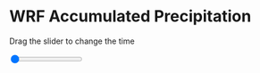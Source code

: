 <h1>WRF Accumulated Precipitation</h1>
<p>Drag the slider to change the time</p>

<div class="slidecontainer">
<input oninput='setImage(this)' class="slider" type="range" min="0" max="49" value="0" step="1" />
<img id='img'/>
</div>

<script>
var img = document.getElementById('img');
var img_array = ['/assets/images/wrf/r_wrfout_d01_2020-02-27_12:00:00.png',
'/assets/images/wrf/r_wrfout_d01_2020-02-27_13:00:00.png',
'/assets/images/wrf/r_wrfout_d01_2020-02-27_14:00:00.png',
'/assets/images/wrf/r_wrfout_d01_2020-02-27_15:00:00.png',
'/assets/images/wrf/r_wrfout_d01_2020-02-27_16:00:00.png',
'/assets/images/wrf/r_wrfout_d01_2020-02-27_17:00:00.png',
'/assets/images/wrf/r_wrfout_d01_2020-02-27_18:00:00.png',
'/assets/images/wrf/r_wrfout_d01_2020-02-27_19:00:00.png',
'/assets/images/wrf/r_wrfout_d01_2020-02-27_20:00:00.png',
'/assets/images/wrf/r_wrfout_d01_2020-02-27_21:00:00.png',
'/assets/images/wrf/r_wrfout_d01_2020-02-27_22:00:00.png',
'/assets/images/wrf/r_wrfout_d01_2020-02-27_23:00:00.png',
'/assets/images/wrf/r_wrfout_d01_2020-02-28_00:00:00.png',
'/assets/images/wrf/r_wrfout_d01_2020-02-28_01:00:00.png',
'/assets/images/wrf/r_wrfout_d01_2020-02-28_02:00:00.png',
'/assets/images/wrf/r_wrfout_d01_2020-02-28_03:00:00.png',
'/assets/images/wrf/r_wrfout_d01_2020-02-28_04:00:00.png',
'/assets/images/wrf/r_wrfout_d01_2020-02-28_05:00:00.png',
'/assets/images/wrf/r_wrfout_d01_2020-02-28_06:00:00.png',
'/assets/images/wrf/r_wrfout_d01_2020-02-28_07:00:00.png',
'/assets/images/wrf/r_wrfout_d01_2020-02-28_08:00:00.png',
'/assets/images/wrf/r_wrfout_d01_2020-02-28_09:00:00.png',
'/assets/images/wrf/r_wrfout_d01_2020-02-28_10:00:00.png',
'/assets/images/wrf/r_wrfout_d01_2020-02-28_11:00:00.png',
'/assets/images/wrf/r_wrfout_d01_2020-02-28_12:00:00.png',
'/assets/images/wrf/r_wrfout_d01_2020-02-28_13:00:00.png',
'/assets/images/wrf/r_wrfout_d01_2020-02-28_14:00:00.png',
'/assets/images/wrf/r_wrfout_d01_2020-02-28_15:00:00.png',
'/assets/images/wrf/r_wrfout_d01_2020-02-28_16:00:00.png',
'/assets/images/wrf/r_wrfout_d01_2020-02-28_17:00:00.png',
'/assets/images/wrf/r_wrfout_d01_2020-02-28_18:00:00.png',
'/assets/images/wrf/r_wrfout_d01_2020-02-28_19:00:00.png',
'/assets/images/wrf/r_wrfout_d01_2020-02-28_20:00:00.png',
'/assets/images/wrf/r_wrfout_d01_2020-02-28_21:00:00.png',
'/assets/images/wrf/r_wrfout_d01_2020-02-28_22:00:00.png',
'/assets/images/wrf/r_wrfout_d01_2020-02-28_23:00:00.png',
'/assets/images/wrf/r_wrfout_d01_2020-02-29_00:00:00.png',
'/assets/images/wrf/r_wrfout_d01_2020-02-29_01:00:00.png',
'/assets/images/wrf/r_wrfout_d01_2020-02-29_02:00:00.png',
'/assets/images/wrf/r_wrfout_d01_2020-02-29_03:00:00.png',
'/assets/images/wrf/r_wrfout_d01_2020-02-29_04:00:00.png',
'/assets/images/wrf/r_wrfout_d01_2020-02-29_05:00:00.png',
'/assets/images/wrf/r_wrfout_d01_2020-02-29_06:00:00.png',
'/assets/images/wrf/r_wrfout_d01_2020-02-29_07:00:00.png',
'/assets/images/wrf/r_wrfout_d01_2020-02-29_08:00:00.png',
'/assets/images/wrf/r_wrfout_d01_2020-02-29_09:00:00.png',
'/assets/images/wrf/r_wrfout_d01_2020-02-29_10:00:00.png',
'/assets/images/wrf/r_wrfout_d01_2020-02-29_11:00:00.png',
'/assets/images/wrf/r_wrfout_d01_2020-02-29_12:00:00.png',];
function setImage(obj)
{
        var value = obj.value;
        img.src = img_array[value];

}
</script>
